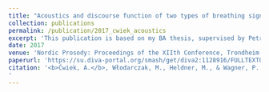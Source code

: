 ```yaml
---
title: "Acoustics and discourse function of two types of breathing signals"
collection: publications
permalink: /publication/2017_cwiek_acoustics
excerpt: 'This publication is based on my BA thesis, supervised by Petra Wagner and Mattias Heldner'
date: 2017
venue: 'Nordic Prosody: Proceedings of the XIIth Conference, Trondheim 2016'
paperurl: 'https://su.diva-portal.org/smash/get/diva2:1128916/FULLTEXT02.pdf'
citation: '<b>Ćwiek, A.</b>, Włodarczak, M., Heldner, M., & Wagner, P. (2017). Acoustics and discourse function of two types of breathing signals. <i>Nordic Prosody: Proceedings of the XIIth Conference</i>, Trondheim 2016, 83–91.
'
---
```

<!-- This paper is about the number 1. The number 2 is left for future work.

[Download paper here](http://academicpages.github.io/files/paper1.pdf)

Recommended citation: Your Name, You. (2009). "Paper Title Number 1." <i>Journal 1</i>. 1(1). -->
